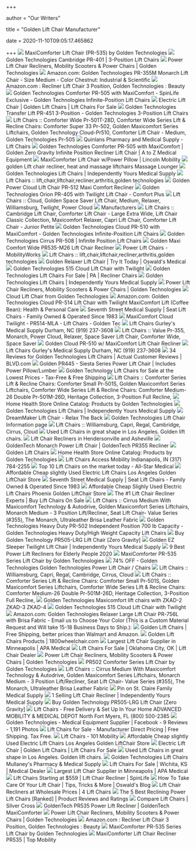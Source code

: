 +++
        
author = "Our Writers"
        
title = "Golden Lift Chair Manufacturer"
        
date = 2020-11-10T09:05:17.465862
        
+++
[ ![](https://www.mobilityscootersdirect.com/pub/media/catalog/product/cache/49742146212418a5c5ed8c9c03e8c7a8/c/o/coffee_bean_brown_medical_recliner_pr_535_2nd.png)](https://www.mobilityscootersdirect.com/pub/media/catalog/product/cache/49742146212418a5c5ed8c9c03e8c7a8/c/o/coffee_bean_brown_medical_recliner_pr_535_2nd.png) MaxiComforter Lift Chair (PR-535) by Golden Technologies
[ ![](https://cdn3.volusion.com/phrwk.qaxgv/v/vspfiles/photos/PR-401-2.jpg?v-cache=1539080394)](https://cdn3.volusion.com/phrwk.qaxgv/v/vspfiles/photos/PR-401-2.jpg?v-cache=1539080394) Golden Technologies Cambridge PR-401 | 3-Position Lift Chairs
[ ![](https://www.goldentech.com/wp-content/uploads/2020/09/Golden-PR535-Comforter-Power-Lift-Recliner-in-Anchor_sm-2.jpg)](https://www.goldentech.com/wp-content/uploads/2020/09/Golden-PR535-Comforter-Power-Lift-Recliner-in-Anchor_sm-2.jpg) Power Lift Chair Recliners, Mobility Scooters & Power Chairs | Golden  Technologies
[ ![](https://images-na.ssl-images-amazon.com/images/I/41xRpg4nVtL._AC_SY400_.jpg)](https://images-na.ssl-images-amazon.com/images/I/41xRpg4nVtL._AC_SY400_.jpg) Amazon.com: Golden Technologies PR-355M Monarch Lift Chair - Size Medium -  Color Chestnut: Industrial & Scientific
[ ![](https://images-na.ssl-images-amazon.com/images/I/51x2a7edAzL._SY355_.jpg)](https://images-na.ssl-images-amazon.com/images/I/51x2a7edAzL._SY355_.jpg) Amazon.com : Recliner Lift Chair 3 Position, Golden Technologies : Beauty
[ ![](https://www.spinlife.com/images/product/48890.png)](https://www.spinlife.com/images/product/48890.png) Golden Technologies Comforter PR-505 with MaxiComfort - SpinLife Exclusive  - Golden Technologies Infinite-Position Lift Chairs
[ ![](https://towsonmedicalequipment.com/wp-content/uploads/2020/04/lift-chair-300x300.png)](https://towsonmedicalequipment.com/wp-content/uploads/2020/04/lift-chair-300x300.png) Electric Lift Chair | Golden Lift Chairs | Lift Chairs For Sale
[ ![](https://cdn3.volusion.com/phrwk.qaxgv/v/vspfiles/photos/PR-451-2.jpg?v-cache=1539080394)](https://cdn3.volusion.com/phrwk.qaxgv/v/vspfiles/photos/PR-451-2.jpg?v-cache=1539080394) Golden Technologies Transfer Lift PR-451 3-Position - Golden Technologies  3-Position Lift Chairs
[ ![](http://secure.hmepowerweb.com/Resources/Uploads/dfe44627-090a-4302-ba50-884d4423ce0e.jpg)](http://secure.hmepowerweb.com/Resources/Uploads/dfe44627-090a-4302-ba50-884d4423ce0e.jpg) Lift Chairs :: Comforter Wide Pr-501T-28D, Comforter Wide Series Lift &  Recline Chairs: Comforter Super 33 Pr-502, Golden Maxicomfort Series  Liftchairs, Golden Technology Cloud-Pr510, Comforter Lift Chair - Medium,  Golden Technologies Pr-505
[ ![](https://lirp-cdn.multiscreensite.com/285f621e/dms3rep/multi/opt/PR505_BLUE-640w.jpg)](https://lirp-cdn.multiscreensite.com/285f621e/dms3rep/multi/opt/PR505_BLUE-640w.jpg) Quinlans Pharmacy and Medical Supply - Lift Chairs
[ ![](https://atozwheelchairs.com/pub/media/catalog/product/cache/image/450x450/a3b716ea5f8a2de1709c9ded25c109fe/g/o/golden-comforter-pr-505-maxicomfort.jpg)](https://atozwheelchairs.com/pub/media/catalog/product/cache/image/450x450/a3b716ea5f8a2de1709c9ded25c109fe/g/o/golden-comforter-pr-505-maxicomfort.jpg) Golden Technologies Comforter PR-505 with MaxiComfort | Golden Zero Gravity  Infinite Position Recliner Lift Chair | A to Z Medical Equipment
[ ![](https://www.lincolnmobility.com/wp-content/uploads/2018/02/PR-505PP-M-Palomino-Lifted.png)](https://www.lincolnmobility.com/wp-content/uploads/2018/02/PR-505PP-M-Palomino-Lifted.png) MaxiComforter Lift Chair w/Power Pillow | Lincoln Mobility
[ ![](http://www.aamcare-electropedic.com/comforter.jpg)](http://www.aamcare-electropedic.com/comforter.jpg) golden Lift chair recliner, heat and massage liftchairs Massage Lounger
[ ![](https://independentlyyours.org/wp-content/uploads/2016/08/golden-comforter-lift-chair.png)](https://independentlyyours.org/wp-content/uploads/2016/08/golden-comforter-lift-chair.png) Golden Technologies Lift Chairs | Independently Yours Medical Supply
[ ![](https://secure.hmepowerweb.com/Resources/Uploads/ab407a6a-fdda-4a88-9fe8-bf28896af1be.jpg)](https://secure.hmepowerweb.com/Resources/Uploads/ab407a6a-fdda-4a88-9fe8-bf28896af1be.jpg) Lift Chairs :: lift,chair,liftchair,recliner,arthritis,golden technologies
[ ![](https://cdn11.bigcommerce.com/s-xav554o/images/stencil/original/products/1285/7678/PR512-UCB-COFFEEBEAN-STANDING__91177.1479776195.jpg?c=2)](https://cdn11.bigcommerce.com/s-xav554o/images/stencil/original/products/1285/7678/PR512-UCB-COFFEEBEAN-STANDING__91177.1479776195.jpg?c=2) Golden Power Cloud Lift Chair PR-512 Maxi Comfort Recliner
[ ![](https://cdn3.volusion.com/phrwk.qaxgv/v/vspfiles/photos/PR-405-2.png?v-cache=1569485481)](https://cdn3.volusion.com/phrwk.qaxgv/v/vspfiles/photos/PR-405-2.png?v-cache=1569485481) Golden Technologies Orion PR-405 with Twilight Lift Chair - Comfort Plus
[ ![](https://secure.hmepowerweb.com/Resources/Uploads/cfd41c37-93e8-46a2-b424-8430acd0a35d.jpg)](https://secure.hmepowerweb.com/Resources/Uploads/cfd41c37-93e8-46a2-b424-8430acd0a35d.jpg) Lift Chairs :: Cloud, Golden Space Saver Lift Chair, Medium, Relaxer,  Williamsburg, Twilight, Power Cloud
[ ![](https://www.lift-chairs.com/cache/1484576391406/resources/product/842/picture-thumb.jpg)](https://www.lift-chairs.com/cache/1484576391406/resources/product/842/picture-thumb.jpg) Manufacturers
[ ![](https://secure.hmepowerweb.com/Resources/Uploads/6e4fe84d-0f05-4b4c-a28e-3f8c47cc511b.jpg)](https://secure.hmepowerweb.com/Resources/Uploads/6e4fe84d-0f05-4b4c-a28e-3f8c47cc511b.jpg) Lift Chairs :: Cambridge Lift Chair, Comforter Lift Chair - Large Extra  Wide, Lift Chair Classic Collection, Maxicomfort Relaxer, Capri Lift Chair,  Comforter Lift Chair - Junior Petite
[ ![](https://www.spinlife.com/images/product/49553.png)](https://www.spinlife.com/images/product/49553.png) Golden Technologies Cloud PR-510 with MaxiComfort - Golden Technologies  Infinite-Position Lift Chairs
[ ![](https://cdn3.volusion.com/phrwk.qaxgv/v/vspfiles/photos/PR-508-2.jpg?v-cache=1539080394)](https://cdn3.volusion.com/phrwk.qaxgv/v/vspfiles/photos/PR-508-2.jpg?v-cache=1539080394) Golden Technologies Cirrus PR-508 | Infinite Position Lift Chairs
[ ![](https://cdn11.bigcommerce.com/s-xav554o/images/stencil/1280x1280/products/1577/12499/PR535-M26_Oxford__12011.1583370630.jpg?c=2)](https://cdn11.bigcommerce.com/s-xav554o/images/stencil/1280x1280/products/1577/12499/PR535-M26_Oxford__12011.1583370630.jpg?c=2) Golden Maxi Comfort Wide PR535-M26 Lift Chair Recliner
[ ![](https://www.mobilityworks.com/wp-content/uploads/lift-chairs-banner.jpg)](https://www.mobilityworks.com/wp-content/uploads/lift-chairs-banner.jpg) Power Lift Chairs - MobilityWorks
[ ![](https://secure.hmepowerweb.com/Resources/Uploads/cfcf482a-0649-470e-bd7d-ebbf77334b39.jpg)](https://secure.hmepowerweb.com/Resources/Uploads/cfcf482a-0649-470e-bd7d-ebbf77334b39.jpg) Lift Chairs :: lift,chair,liftchair,recliner,arthritis,golden technologies
[ ![](https://oswaldspharmacy.com/wp-content/uploads/2015/06/golden-relaxer.jpg)](https://oswaldspharmacy.com/wp-content/uploads/2015/06/golden-relaxer.jpg) Golden Relaxer Lift Chair | Try It Today | Oswald's Medical
[ ![](https://mass-media.s3.us-west-1.amazonaws.com/137c631fe2234829a931b9183e4280a7/golden-tech-cloud-lift-chair-with-twilight-8.jpg)](https://mass-media.s3.us-west-1.amazonaws.com/137c631fe2234829a931b9183e4280a7/golden-tech-cloud-lift-chair-with-twilight-8.jpg) Golden Technologies 515 Cloud Lift Chair with Twilight
[ ![](https://cdnmedia.endeavorsuite.com/images/ThumbGenerator/Thumb.aspx?img=//cdnmedia.endeavorsuite.com/images/organizations/3679c277-926f-478c-94f3-afbc44f2d3c9/Man%20in%20Lift%20Chair.JPG&v=1566594042817&mw=730&mh=420&f=1?v=20201016164234)](https://cdnmedia.endeavorsuite.com/images/ThumbGenerator/Thumb.aspx?img=//cdnmedia.endeavorsuite.com/images/organizations/3679c277-926f-478c-94f3-afbc44f2d3c9/Man%20in%20Lift%20Chair.JPG&v=1566594042817&mw=730&mh=420&f=1?v=20201016164234) Golden Technologies Lift Chairs For Sale | PA | Recliner Chairs
[ ![](https://independentlyyours.org/wp-content/uploads/2020/03/golden-cloud-with-twilight-lift-chair.jpg)](https://independentlyyours.org/wp-content/uploads/2020/03/golden-cloud-with-twilight-lift-chair.jpg) Golden Technologies Lift Chairs | Independently Yours Medical Supply
[ ![](https://www.goldentech.com/wp-content/uploads/2016/09/goldenlogo.png)](https://www.goldentech.com/wp-content/uploads/2016/09/goldenlogo.png) Power Lift Chair Recliners, Mobility Scooters & Power Chairs | Golden  Technologies
[ ![](https://www.thebackstore.com/pub/media/catalog/product/cache/207e23213cf636ccdef205098cf3c8a3/c/l/cloudalt1-768x576.jpg)](https://www.thebackstore.com/pub/media/catalog/product/cache/207e23213cf636ccdef205098cf3c8a3/c/l/cloudalt1-768x576.jpg) Cloud Lift Chair from Golden Technologies
[ ![](https://m.media-amazon.com/images/I/71smh8pG6kL._AC_SX425_.jpg)](https://m.media-amazon.com/images/I/71smh8pG6kL._AC_SX425_.jpg) Amazon.com: Golden Technologies Cloud PR-514 Lift Chair with Twilight  MaxiComfort Lift (Coffee Bean): Health & Personal Care
[ ![](https://seventhstreetmedicalsupply.com/uploads/3/4/4/9/34490332/liftchairs-banner_orig.jpg)](https://seventhstreetmedicalsupply.com/uploads/3/4/4/9/34490332/liftchairs-banner_orig.jpg) Seventh Street Medical Supply | Seat Lift Chairs - Family Owned & Operated  Since 1983
[ ![](http://www.medservdme.com/Resources/Uploads/6f33c296-0926-41e4-a835-c53f052d58bc.jpg)](http://www.medservdme.com/Resources/Uploads/6f33c296-0926-41e4-a835-c53f052d58bc.jpg) MaxiComfort Cloud Twilight - PR514-MLA - Lift Chairs - Golden Tec
[ ![](https://cdnmedia.endeavorsuite.com/images/organizations/c0229d51-9ee7-4a67-a04b-73bcb8a8ce6c/migration/lift-chairs/IMG_0707.jpg?v=1532329209307?v=20200218112001)](https://cdnmedia.endeavorsuite.com/images/organizations/c0229d51-9ee7-4a67-a04b-73bcb8a8ce6c/migration/lift-chairs/IMG_0707.jpg?v=1532329209307?v=20200218112001) Lift Chairs Gurley's Medical Supply Durham, NC (919) 237-3608
[ ![](https://secure.hmepowerweb.com/Resources/Uploads/306e193e-8245-4cfe-858b-802fb8530793.jpg)](https://secure.hmepowerweb.com/Resources/Uploads/306e193e-8245-4cfe-858b-802fb8530793.jpg) Lift Chairs :: Value Pr-355, Monarch, Power Cloud, Relaxer, Space Saver Lift  Chair, Comforter Wide, Space Saver
[ ![](https://medmartonline.com/media/catalog/product/cache/bd5d4a26127229a4f88efad3519a6777/g/o/golden--cloud-pr-510-maxicomfort_1.jpg)](https://medmartonline.com/media/catalog/product/cache/bd5d4a26127229a4f88efad3519a6777/g/o/golden--cloud-pr-510-maxicomfort_1.jpg) Golden Cloud PR-510 w/ MaxiComfort Lift Chair Recliner
[ ![](https://cdnmedia.endeavorsuite.com/images/organizations/c0229d51-9ee7-4a67-a04b-73bcb8a8ce6c/migration/lift-chairs/IMG_0715.jpg?v=1532329209307?v=20200218112001)](https://cdnmedia.endeavorsuite.com/images/organizations/c0229d51-9ee7-4a67-a04b-73bcb8a8ce6c/migration/lift-chairs/IMG_0715.jpg?v=1532329209307?v=20200218112001) Lift Chairs Gurley's Medical Supply Durham, NC (919) 237-3608
[ ![](http://www.blvd.com/uploads/mobility-logo-1414172989.jpg)](http://www.blvd.com/uploads/mobility-logo-1414172989.jpg) 34 Reviews for Golden Technologies Lift Chairs | Actual Customer Reviews |  BLVD.com
[ ![](https://cdn3.volusion.com/phrwk.qaxgv/v/vspfiles/photos/PR445-2.jpg?v-cache=1583496794)](https://cdn3.volusion.com/phrwk.qaxgv/v/vspfiles/photos/PR445-2.jpg?v-cache=1583496794) Golden PR445 - Siesta Series Power Lift Chair | Includes Power Pillow/Lumber
[ ![](https://www.mobilityscootersdirect.com/pub/media/catalog/product/cache/d77d08806a202aa858524493911efcdd/p/r/pr355-monarch-spring_2nd.jpg)](https://www.mobilityscootersdirect.com/pub/media/catalog/product/cache/d77d08806a202aa858524493911efcdd/p/r/pr355-monarch-spring_2nd.jpg) Golden Technology Lift Chairs for Sale at the Lowest Prices - Tax-Free &  Free Shipping
[ ![](https://secure.hmepowerweb.com/Resources/Uploads/52ec667a-8879-437e-9bc0-8095470087b8.jpg)](https://secure.hmepowerweb.com/Resources/Uploads/52ec667a-8879-437e-9bc0-8095470087b8.jpg) Lift Chairs :: Comforter Series Lift & Recline Chairs: Comforter Small  Pr-501S, Golden Maxicomfort Series Liftchairs, Comforter Wide Series Lift &  Recline Chairs: Comforter Medium-26 Double Pr-501M-26D, Heritage  Collection, 3-Position Full Recline,
[ ![](https://secure.hmepowerweb.com/Resources/Uploads/c2e3a8a3-44e2-4da6-9314-8057c179d26b.jpg)](https://secure.hmepowerweb.com/Resources/Uploads/c2e3a8a3-44e2-4da6-9314-8057c179d26b.jpg) Home Health Store Online Catalog: Products by Golden Technologies
[ ![](https://independentlyyours.org/wp-content/uploads/2019/01/golden-cloud-lift-chair-brisa.png)](https://independentlyyours.org/wp-content/uploads/2019/01/golden-cloud-lift-chair-brisa.png) Golden Technologies Lift Chairs | Independently Yours Medical Supply
[ ![](https://cdn.shopify.com/s/files/1/0011/1273/5803/products/GoldenTech_DreamMaker-Carmel-MicroSuede_envir_c-png_800x.png?v=1587076909)](https://cdn.shopify.com/s/files/1/0011/1273/5803/products/GoldenTech_DreamMaker-Carmel-MicroSuede_envir_c-png_800x.png?v=1587076909) DreamMaker Lift Chair - Relax The Back
[ ![](https://nebula.wsimg.com/cc270d38656d93e837c79ded07438d15?AccessKeyId=FEC12536503FC8822C85&disposition=0&alloworigin=1)](https://nebula.wsimg.com/cc270d38656d93e837c79ded07438d15?AccessKeyId=FEC12536503FC8822C85&disposition=0&alloworigin=1) Golden Technologies Lift Chair Information page
[ ![](https://secure.hmepowerweb.com/Resources/Uploads/60b3dc96-edfe-4682-9551-bf0ae665600a.jpg)](https://secure.hmepowerweb.com/Resources/Uploads/60b3dc96-edfe-4682-9551-bf0ae665600a.jpg) Lift Chairs :: Williamsburg, Capri, Regal, Cambridge, Cirrus, Cloud
[ ![](https://mass-media.s3.us-west-1.amazonaws.com/2c15fcc6fbcf4601abdaae4239f3d656/md/golden-technologies-931-space-saver-2-position-lift-chair-7.jpg)](https://mass-media.s3.us-west-1.amazonaws.com/2c15fcc6fbcf4601abdaae4239f3d656/md/golden-technologies-931-space-saver-2-position-lift-chair-7.jpg) Used Lift Chairs in great shape in Los Angeles. Golden lift chairs.
[ ![](https://remedyhw.com/wp-content/uploads/Lift-Chairs-in-Hendersonville-and-Asheville-Oxford-lift-chair-Golden-Technologies.jpg)](https://remedyhw.com/wp-content/uploads/Lift-Chairs-in-Hendersonville-and-Asheville-Oxford-lift-chair-Golden-Technologies.jpg) Lift Chair Recliners in Hendersonville and Asheville
[ ![](https://www.medicaleshop.com/img/product/GTEPR-355M_image-8.jpg?fcts=20200914124128)](https://www.medicaleshop.com/img/product/GTEPR-355M_image-8.jpg?fcts=20200914124128) GoldenTech Monarch Power Lift Chair | GoldenTech PR355 Recliner
[ ![](x-raw-image:///e2ec03c8b7ecd9000d8d62a875cec46a683f61fb5cd4431abc284a9a657599e2)](x-raw-image:///e2ec03c8b7ecd9000d8d62a875cec46a683f61fb5cd4431abc284a9a657599e2) Golden Lift Chairs
[ ![](https://secure.hmepowerweb.com/Resources/Uploads/eea526b9-6976-4a83-bda4-a1ad5c288c4d.jpg)](https://secure.hmepowerweb.com/Resources/Uploads/eea526b9-6976-4a83-bda4-a1ad5c288c4d.jpg) Home Health Store Online Catalog: Products by Golden Technologies
[ ![](https://cdnmedia.endeavorsuite.com/images/ThumbGenerator/Thumb.aspx?img=http%3A%2F%2Fcdnmedia.endeavorsuite.com%2Fimages%2Forganizations%2Fd1b09f42-78c1-4c35-82ae-47919ce5222c%2FLIFT+CHAIRS%2Fgolden.jpg&v=1534533159705?v=20200529130552&w=1500)](https://cdnmedia.endeavorsuite.com/images/ThumbGenerator/Thumb.aspx?img=http%3A%2F%2Fcdnmedia.endeavorsuite.com%2Fimages%2Forganizations%2Fd1b09f42-78c1-4c35-82ae-47919ce5222c%2FLIFT+CHAIRS%2Fgolden.jpg&v=1534533159705?v=20200529130552&w=1500) Lift Chairs Access Mobility Indianapolis, IN (317) 784-2255
[ ![](https://www.allstarmedicalllc.com/product_images/uploaded_images/lc-358-walnut-reclined-12-14.jpg)](https://www.allstarmedicalllc.com/product_images/uploaded_images/lc-358-walnut-reclined-12-14.jpg) Top 10 Lift Chairs on the market today - All-Star Medical
[ ![](https://latexpedic.com/Used-Electric-Lift-Chairs.gif)](https://latexpedic.com/Used-Electric-Lift-Chairs.gif) Affordable Cheap slightly Used Electric Lift Chairs Los Angeles Golden  LiftChair Store
[ ![](https://www.seventhstreetmedicalsupply.com/uploads/3/4/4/9/34490332/2474622_orig.jpg)](https://www.seventhstreetmedicalsupply.com/uploads/3/4/4/9/34490332/2474622_orig.jpg) Seventh Street Medical Supply | Seat Lift Chairs - Family Owned & Operated  Since 1983
[ ![](http://www.electropedicbeds.com/halfchair.jpg)](http://www.electropedicbeds.com/halfchair.jpg) Affordable Cheap Slighly Used Electric Lift Chairs Phoenix Golden LiftChair  Store
[ ![](https://www.usmedicalsupplies.com/cache/1562350188066/images/lc/positions/two-position.jpg)](https://www.usmedicalsupplies.com/cache/1562350188066/images/lc/positions/two-position.jpg) The #1 Lift Chair Recliner Experts | Buy Lift Chairs On Sale
[ ![](https://secure.hmepowerweb.com/Resources/Uploads/4e8d6f9b-b504-433a-b102-598a47358b7f.jpg)](https://secure.hmepowerweb.com/Resources/Uploads/4e8d6f9b-b504-433a-b102-598a47358b7f.jpg) Lift Chairs :: Cirrus Medium With Maxicomfort Technology & Autodrive, Golden  Maxicomfort Series Liftchairs, Monarch Medium - 3 Position Lift/Recliner,  Seat Lift Chair- Value Series (#355), The Monarch, Ultraleather Brisa  Leather Fabric
[ ![](https://www.spinlife.com/images/product/49565.png)](https://www.spinlife.com/images/product/49565.png) Golden Technologies Heavy Duty PR-502 Independent Position 700 lb Capacity  - Golden Technologies Heavy Duty/High Weight Capacity Lift Chairs
[ ![](https://cdns.webareacontrol.com/prodimages/1000-X-1000/1/G/124201906191020175341Golden-Tech-MaxiComfort-505-Large-Zero-Gravity-Lift-Chair-ig-Golden-Tech-MaxiComfort-Lift-Chair-Copper-IG-IG.png)](https://cdns.webareacontrol.com/prodimages/1000-X-1000/1/G/124201906191020175341Golden-Tech-MaxiComfort-505-Large-Zero-Gravity-Lift-Chair-ig-Golden-Tech-MaxiComfort-Lift-Chair-Copper-IG-IG.png) Buy Golden Technology PR505-LRG Lift Chair [Zero Gravity]
[ ![](https://independentlyyours.org/wp-content/uploads/2020/02/golden-ez-sleeper-twilight-lift-chair.jpg)](https://independentlyyours.org/wp-content/uploads/2020/02/golden-ez-sleeper-twilight-lift-chair.jpg) Golden EZ Sleeper Twilight Lift Chair | Independently Yours Medical Supply
[ ![](https://www.womansworld.com/wp-content/uploads/2020/09/power-lift-recliners.png)](https://www.womansworld.com/wp-content/uploads/2020/09/power-lift-recliners.png) 9 Best Power Lift Recliners for Elderly People 2020
[ ![](https://www.adaptivespecialties.com/images/products/detail/170872_1_13.png)](https://www.adaptivespecialties.com/images/products/detail/170872_1_13.png) MaxiComforter PR-535 Series Lift Chair by Golden Technologies
[ ![](https://images.kaiyo.com/127141/golden-technologies/chairs/recliners/golden-technologies-power-lift-chair-coupon.jpeg)](https://images.kaiyo.com/127141/golden-technologies/chairs/recliners/golden-technologies-power-lift-chair-coupon.jpeg) 74% OFF - Golden Technologies Golden Technologies Power Lift Chair / Chairs
[ ![](https://secure.hmepowerweb.com/Resources/Uploads/18109f42-376b-4ec5-b6fd-a86bfe04c7fa.jpg)](https://secure.hmepowerweb.com/Resources/Uploads/18109f42-376b-4ec5-b6fd-a86bfe04c7fa.jpg) Lift Chairs :: Williamsburg, Capri, Regal, Cambridge, Cirrus, Cloud
[ ![](https://secure.hmepowerweb.com/Resources/Uploads/65f90671-4da5-4b00-adfd-4bc1a718f181.jpg)](https://secure.hmepowerweb.com/Resources/Uploads/65f90671-4da5-4b00-adfd-4bc1a718f181.jpg) Lift Chairs :: Comforter Series Lift & Recline Chairs: Comforter Small  Pr-501S, Golden Maxicomfort Series Liftchairs, Comforter Wide Series Lift &  Recline Chairs: Comforter Medium-26 Double Pr-501M-26D, Heritage  Collection, 3-Position Full Recline,
[ ![](https://www.shop.mobilemobilityservices.com/images/1595311084287-917144022.jpeg)](https://www.shop.mobilemobilityservices.com/images/1595311084287-917144022.jpeg) Golden Technologies Maxicomfort lift chairs with ZKAD-2 ZKAD-3 ZKAD-4
[ ![](https://i.ytimg.com/vi/54FqDEievbE/maxresdefault.jpg)](https://i.ytimg.com/vi/54FqDEievbE/maxresdefault.jpg) Golden Technologies 515 Cloud Lift Chair with Twilight
[ ![](https://images-na.ssl-images-amazon.com/images/I/41l6Cka3cvL.jpg)](https://images-na.ssl-images-amazon.com/images/I/41l6Cka3cvL.jpg) Amazon.com: Golden Technologies Relaxer Large Lift Chair PR-756L with Brisa  Fabric - Email us to Choose Your Color (This is a Custom Material Request  and Will take 15-18 Business Days to Ship.):
[ ![](https://www.usmedicalsupplies.com/cache/1601493397931/resources/product/72/picture-thumb.jpg)](https://www.usmedicalsupplies.com/cache/1601493397931/resources/product/72/picture-thumb.jpg) Golden Lift Chairs | Free Shipping, better prices than Walmart and Amazon.
[ ![](https://www.1800wheelchair.com/media/catalog/product/cache/1/small_image/200x/4c42f0f2de1f21bb762eee1e3cf67049/p/r/pr510-chestnut-vcn-standing.jpg)](https://www.1800wheelchair.com/media/catalog/product/cache/1/small_image/200x/4c42f0f2de1f21bb762eee1e3cf67049/p/r/pr510-chestnut-vcn-standing.jpg) Golden Lift Chairs Products | 1800wheelchair.com
[ ![](https://apamedical.com/wp-content/uploads/2018/12/APA-Medical_LiftChairs-MAXITOPIMAGE.png)](https://apamedical.com/wp-content/uploads/2018/12/APA-Medical_LiftChairs-MAXITOPIMAGE.png) Largest Lift Chair Supplier in Minneapolis | APA Medical
[ ![](https://cdnmedia.endeavorsuite.com/images/organizations/308f3118-b57d-4ecc-9829-a8b81ef9509b/Woman-dozing-peacefully-in-a-Golden-Technologies-lift-chair.jpg?v=1600098911259)](https://cdnmedia.endeavorsuite.com/images/organizations/308f3118-b57d-4ecc-9829-a8b81ef9509b/Woman-dozing-peacefully-in-a-Golden-Technologies-lift-chair.jpg?v=1600098911259) Lift Chairs For Sale | Oklahoma City, OK | Lift Chair Dealer
[ ![](https://www.goldentech.com/wp-content/uploads/2020/09/Golden-LiteRider-Envy-Power-Chair-in-Restaurant.png)](https://www.goldentech.com/wp-content/uploads/2020/09/Golden-LiteRider-Envy-Power-Chair-in-Restaurant.png) Power Lift Chair Recliners, Mobility Scooters & Power Chairs | Golden  Technologies
[ ![](https://www.lift-chairs.com/cache/1288902228000/resources/product/61/productImage/135.jpg)](https://www.lift-chairs.com/cache/1288902228000/resources/product/61/productImage/135.jpg) PR502 Comforter Series Lift Chair by Golden Technologies
[ ![](https://secure.hmepowerweb.com/Resources/Uploads/6b667782-25cb-4916-9971-96606e39646e.jpg)](https://secure.hmepowerweb.com/Resources/Uploads/6b667782-25cb-4916-9971-96606e39646e.jpg) Lift Chairs :: Cirrus Medium With Maxicomfort Technology & Autodrive, Golden  Maxicomfort Series Liftchairs, Monarch Medium - 3 Position Lift/Recliner,  Seat Lift Chair- Value Series (#355), The Monarch, Ultraleather Brisa  Leather Fabric
[ ![](https://i.pinimg.com/originals/bd/1c/8e/bd1c8eb3ade75a82cf58673f71a31c9c.png)](https://i.pinimg.com/originals/bd/1c/8e/bd1c8eb3ade75a82cf58673f71a31c9c.png) Pin on St. Claire Family Medical Supply
[ ![](https://independentlyyours.org/wp-content/uploads/2020/01/small-medium-cloud-lift-chair-by-golden-technologies-at-independently-yours-medical-supplies-in-littleton-colorado.jpg)](https://independentlyyours.org/wp-content/uploads/2020/01/small-medium-cloud-lift-chair-by-golden-technologies-at-independently-yours-medical-supplies-in-littleton-colorado.jpg) 1 Selling Lift Chair Recliner | Independently Yours Medical Supply
[ ![](https://cdns.webareacontrol.com/prodimages/1000-X-1000/1/l/191020175418Golden-Tech-MaxiComfort-505-Large-Zero-Gravity-Lift-Chair-ig-Golden-Tech-MaxiComfort-Lift-Chair-Admiral-IG.png)](https://cdns.webareacontrol.com/prodimages/1000-X-1000/1/l/191020175418Golden-Tech-MaxiComfort-505-Large-Zero-Gravity-Lift-Chair-ig-Golden-Tech-MaxiComfort-Lift-Chair-Admiral-IG.png) Buy Golden Technology PR505-LRG Lift Chair [Zero Gravity]
[ ![](https://cdnmedia.endeavorsuite.com/images/organizations/8e3091c0-589a-4271-a71d-d1209e7a8828/Lift%20Chairs/2_goldenliftchair.jpg?v=1559024686432?v=20190528013504)](https://cdnmedia.endeavorsuite.com/images/organizations/8e3091c0-589a-4271-a71d-d1209e7a8828/Lift%20Chairs/2_goldenliftchair.jpg?v=1559024686432?v=20190528013504) Lift Chairs - Free Delivery & Set Up In Your Home ADVANCED MOBILITY &  MEDICAL DEPOT North Fort Myers, FL (800) 500-2385
[ ![](https://lookaside.fbsbx.com/lookaside/crawler/media/?media_id=3377790618906336)](https://lookaside.fbsbx.com/lookaside/crawler/media/?media_id=3377790618906336) Golden Technologies - Medical Equipment Supplier | Facebook - 9 Reviews -  1,191 Photos
[ ![](https://www.mobilityscootersdirect.com/pub/media/catalog/product/cache/d77d08806a202aa858524493911efcdd/d/e/deluna_lift_chair_pr118.jpg)](https://www.mobilityscootersdirect.com/pub/media/catalog/product/cache/d77d08806a202aa858524493911efcdd/d/e/deluna_lift_chair_pr118.jpg) Lift Chairs for Sale - Manufacturer Direct Pricing | Free Shipping. Tax  Free.
[ ![](https://101mobility.com/wp-content/uploads/2019/03/Heritage-Lifestyle-1000px-800x800.jpg)](https://101mobility.com/wp-content/uploads/2019/03/Heritage-Lifestyle-1000px-800x800.jpg) Lift Chairs - 101 Mobility
[ ![](https://latexpedic.com/0cloud3.jpg)](https://latexpedic.com/0cloud3.jpg) Affordable Cheap slightly Used Electric Lift Chairs Los Angeles Golden  LiftChair Store
[ ![](https://towsonmedicalequipment.com/wp-content/uploads/2017/03/Lift-Chairs-on-Sale.jpg)](https://towsonmedicalequipment.com/wp-content/uploads/2017/03/Lift-Chairs-on-Sale.jpg) Electric Lift Chair | Golden Lift Chairs | Lift Chairs For Sale
[ ![](https://mass-media.s3.us-west-1.amazonaws.com/2c15fcc6fbcf4601abdaae4239f3d656/md/open-box-golden-technologies-cambridge-pr-401-3-position-lift-chair-3.jpg)](https://mass-media.s3.us-west-1.amazonaws.com/2c15fcc6fbcf4601abdaae4239f3d656/md/open-box-golden-technologies-cambridge-pr-401-3-position-lift-chair-3.jpg) Used Lift Chairs in great shape in Los Angeles. Golden lift chairs.
[ ![](https://cdnmedia.endeavorsuite.com/images/organizations/185cccbe-5354-4385-9318-3ad70c16ed7c/Golden%20Tech/HeaderImage.jpg?v=1520956084560)](https://cdnmedia.endeavorsuite.com/images/organizations/185cccbe-5354-4385-9318-3ad70c16ed7c/Golden%20Tech/HeaderImage.jpg?v=1520956084560) Golden Technologies Lift Chairs Mullaney's Pharmacy & Medical Supply
[ ![](https://cdnmedia.endeavorsuite.com/images/organizations/0e42df25-a7f2-477f-a89b-76292889af2b/header4.jpg?v=1566937214922)](https://cdnmedia.endeavorsuite.com/images/organizations/0e42df25-a7f2-477f-a89b-76292889af2b/header4.jpg?v=1566937214922) Lift Chairs For Sale | Wichita, KS | Medical Dealer
[ ![](https://apamedical.com/wp-content/uploads/2018/11/APA-Medical_LiftChairs-3.png)](https://apamedical.com/wp-content/uploads/2018/11/APA-Medical_LiftChairs-3.png) Largest Lift Chair Supplier in Minneapolis | APA Medical
[ ![](https://www.spinlife.com/images/productCategories/943_Large.png)](https://www.spinlife.com/images/productCategories/943_Large.png) Lift Chairs Starting at $559 | Lift Chair Recliner | SpinLife
[ ![](https://oswaldspharmacy.com/wp-content/uploads/2019/05/lift-chair-care-inset-1024x770@2x.jpg)](https://oswaldspharmacy.com/wp-content/uploads/2019/05/lift-chair-care-inset-1024x770@2x.jpg) How To Take Care Of Your Lift Chair | Tips, Tricks & More | Oswald's Blog
[ ![](https://www.4-lift-chairs.com/cache/1463069564361/images/help/lifestyle-free-guarantee-long.png)](https://www.4-lift-chairs.com/cache/1463069564361/images/help/lifestyle-free-guarantee-long.png) Lift Chair Recliners at Wholesale Prices | 4 Lift Chairs
[ ![](https://i.ytimg.com/vi/5J6UtW_Yc_4/maxresdefault.jpg)](https://i.ytimg.com/vi/5J6UtW_Yc_4/maxresdefault.jpg) The 5 Best Reclining Power Lift Chairs [Ranked] | Product Reviews and  Ratings
[ ![](https://silvercross.com/wp-content/uploads/2016/02/lift-chairs-social-media-silvercross-fb.png)](https://silvercross.com/wp-content/uploads/2016/02/lift-chairs-social-media-silvercross-fb.png) Compare Lift Chairs | Silver Cross
[ ![](https://www.medicaleshop.com/img/product/GTEPR535_image-2.jpg?fcts=20200914022936)](https://www.medicaleshop.com/img/product/GTEPR535_image-2.jpg?fcts=20200914022936) GoldenTech PR535 Power Lift Recliner | GoldenTech MaxiComforter
[ ![](https://www.goldentech.com/wp-content/uploads/2020/11/Golden-Mobility-Scooters-and-Power-Wheelchairs-Make-The-Perfect-Christmas-Gift.png)](https://www.goldentech.com/wp-content/uploads/2020/11/Golden-Mobility-Scooters-and-Power-Wheelchairs-Make-The-Perfect-Christmas-Gift.png) Power Lift Chair Recliners, Mobility Scooters & Power Chairs | Golden  Technologies
[ ![](https://images-na.ssl-images-amazon.com/images/I/61O2IUGJJgL._AC_UL320_SR226,320_.jpg)](https://images-na.ssl-images-amazon.com/images/I/61O2IUGJJgL._AC_UL320_SR226,320_.jpg) Amazon.com : Recliner Lift Chair 3 Position, Golden Technologies : Beauty
[ ![](https://www.adaptivespecialties.com/images/products/detail/170872_17_13.png)](https://www.adaptivespecialties.com/images/products/detail/170872_17_13.png) MaxiComforter PR-535 Series Lift Chair by Golden Technologies
[ ![](https://f4n3m9b2.stackpathcdn.com/media/catalog/product/cache/1/thumbnail/290x/85e4522595efc69f496374d01ef2bf13/m/a/maxicomforter_pr535_lift_chair_in_port_color_medium_pr535m_golden_lift_chairs_top_mobility_3.jpg)](https://f4n3m9b2.stackpathcdn.com/media/catalog/product/cache/1/thumbnail/290x/85e4522595efc69f496374d01ef2bf13/m/a/maxicomforter_pr535_lift_chair_in_port_color_medium_pr535m_golden_lift_chairs_top_mobility_3.jpg) MaxiComforter Lift Chair Recliner PR535 | Top Mobility
